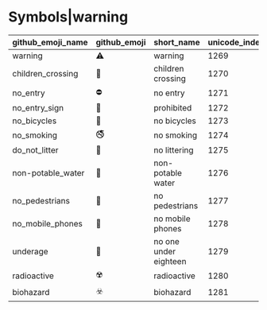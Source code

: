 # Symbols|warning

|github_emoji_name|github_emoji|short_name|unicode_index|
|---|---|---|---|
|warning|:warning:|warning|1269|
|children_crossing|:children_crossing:|children crossing|1270|
|no_entry|:no_entry:|no entry|1271|
|no_entry_sign|:no_entry_sign:|prohibited|1272|
|no_bicycles|:no_bicycles:|no bicycles|1273|
|no_smoking|:no_smoking:|no smoking|1274|
|do_not_litter|:do_not_litter:|no littering|1275|
|non-potable_water|:non-potable_water:|non-potable water|1276|
|no_pedestrians|:no_pedestrians:|no pedestrians|1277|
|no_mobile_phones|:no_mobile_phones:|no mobile phones|1278|
|underage|:underage:|no one under eighteen|1279|
|radioactive|:radioactive:|radioactive|1280|
|biohazard|:biohazard:|biohazard|1281|
